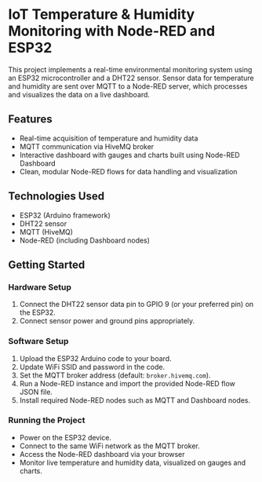 # IoT Temperature & Humidity Monitoring with Node-RED and ESP32

This project implements a real-time environmental monitoring system using an ESP32 microcontroller and a DHT22 sensor. Sensor data for temperature and humidity are sent over MQTT to a Node-RED server, which processes and visualizes the data on a live dashboard.

## Features

- Real-time acquisition of temperature and humidity data
- MQTT communication via HiveMQ broker
- Interactive dashboard with gauges and charts built using Node-RED Dashboard
- Clean, modular Node-RED flows for data handling and visualization

## Technologies Used

- ESP32 (Arduino framework)  
- DHT22 sensor  
- MQTT (HiveMQ)  
- Node-RED (including Dashboard nodes)  

## Getting Started

### Hardware Setup

1. Connect the DHT22 sensor data pin to GPIO 9 (or your preferred pin) on the ESP32.
2. Connect sensor power and ground pins appropriately.

### Software Setup

1. Upload the ESP32 Arduino code to your board.  
2. Update WiFi SSID and password in the code.  
3. Set the MQTT broker address (default: `broker.hivemq.com`).  
4. Run a Node-RED instance and import the provided Node-RED flow JSON file.  
5. Install required Node-RED nodes such as MQTT and Dashboard nodes.

### Running the Project

- Power on the ESP32 device.
- Connect to the same WiFi network as the MQTT broker.
- Access the Node-RED dashboard via your browser 
- Monitor live temperature and humidity data, visualized on gauges and charts.



